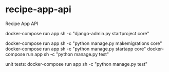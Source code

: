 # recipe-app-api
Recipe App API






docker-compose run app sh -c "django-admin.py startproject core"


docker-compose run app sh -c "python manage.py makemigrations core"
docker-compose run app sh -c "python manage.py startapp core"
docker-compose run app sh -c "python manage.py test"


unit tests:
docker-compose run app sh -c "python manage.py test"
